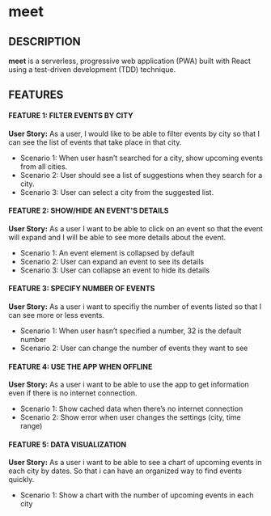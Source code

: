 # meet


##  DESCRIPTION

**meet** is a serverless, progressive web application (PWA) built with React using a
test-driven development (TDD) technique. 

## FEATURES

#### FEATURE 1: FILTER EVENTS BY CITY
**User Story:** As a user, I would like to be able to filter events by city so that I can see the list of events that
take place in that city.

+ Scenario 1: When user hasn’t searched for a city, show upcoming events from all cities.
+ Scenario 2: User should see a list of suggestions when they search for a city.
+ Scenario 3: User can select a city from the suggested list.

#### FEATURE 2: SHOW/HIDE AN EVENT'S DETAILS
**User Story:** As a user I want to be able to click on an event so that the event will expand and I will be able to see more details about the event. 

+ Scenario 1: An event element is collapsed by default
+ Scenario 2: User can expand an event to see its details
+ Scenario 3: User can collapse an event to hide its details

#### FEATURE 3: SPECIFY NUMBER OF EVENTS
**User Story:** As a user i want to specifiy the number of events listed so that I can see more or 	less events.

+ Scenario 1: When user hasn’t specified a number, 32 is the default number
+ Scenario 2: User can change the number of events they want to see

#### FEATURE 4: USE THE APP WHEN OFFLINE
**User Story:** As a user i want to be able to use the app to get information even if there is no	internet connection.

+ Scenario 1: Show cached data when there’s no internet connection
+ Scenario 2: Show error when user changes the settings (city, time range)

#### FEATURE 5: DATA VISUALIZATION
**User Story:** As a user i want to be able to see a chart of upcoming events in each city by 	dates. So that i can have an organized way to find events quickly.

+ Scenario 1: Show a chart with the number of upcoming events in each city
